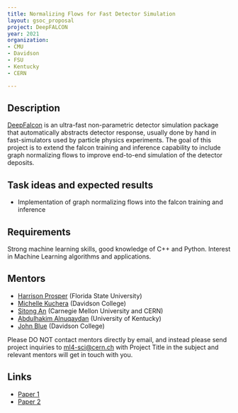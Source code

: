 ```yaml
---
title: Normalizing Flows for Fast Detector Simulation
layout: gsoc_proposal
project: DeepFALCON
year: 2021
organization: 
- CMU
- Davidson
- FSU
- Kentucky
- CERN

---
```


## Description
[DeepFalcon](https://ml4physicalsciences.github.io/2020/files/NeurIPS_ML4PS_2020_138.pdf) is an ultra-fast non-parametric detector simulation package that automatically abstracts detector response, usually done by hand in fast-simulators used by particle physics experiments. The goal of this project is to extend the falcon training and inference capability to include graph normalizing flows to improve end-to-end simulation of the detector deposits. 

## Task ideas and expected results
  * Implementation of graph normalizing flows into the falcon training and inference


## Requirements
Strong machine learning skills, good knowledge of C++ and Python. Interest in Machine Learning algorithms and applications.

## Mentors 
  * [Harrison Prosper](mailto:ml4-sci@cern.ch) (Florida State University)
  * [Michelle Kuchera](mailto:ml4-sci@cern.ch) (Davidson College) 
  * [Sitong An](mailto:ml4-sci@cern.ch) (Carnegie Mellon University and CERN)
  * [Abdulhakim Alnuqaydan](mailto:ml4-sci@cern.ch) (University of Kentucky)
  * [John Blue](mailto:ml4-sci@cern.ch) (Davidson College)

Please DO NOT contact mentors directly by email, and instead please send project inquiries to [ml4-sci@cern.ch](mailto:ml4-sci@cern.ch) with Project Title in the subject and relevant mentors will get in touch with you. 

## Links
  * [Paper 1](http://inspirehep.net/record/1456803)
  * [Paper 2](https://ml4physicalsciences.github.io/2020/files/NeurIPS_ML4PS_2020_138.pdf)
